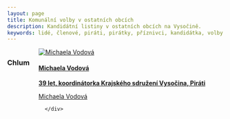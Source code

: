 ```yaml
---
layout: page
title: Komunální volby v ostatních obcích
description: Kandidátní listiny v ostatních obcích na Vysočině.
keywords: lidé, členové, piráti, pirátky, příznivci, kandidátka, volby
---
```


<div class="o-section">
<div class="row"> 
<div class="columns medium-12">          
        
<div class="o-section-header o-section-header--bordered">
<h3 class="o-section__heading t-h2-super">
            Chlum
</h3>
</div>
<div class="c-program-candidates">
<div class="c-program-candidate-badge">
<a class="c-program-candidate-badge__body" 
            href="https://vysocina.pirati.cz/lide/michaela-vodova/">
<div class="c-program-candidate-badge__avatar">
<img 
            src="https://vysocina.pirati.cz/assets/37043d-13a4beb53c449054d5669e7d6b4c8d31ffa3d5e60f874ff330f9fd601e6a80eb.jpg" 
            alt="Michaela Vodová" 
class="c-program-candidate-badge__avatar-image">
</div>
<div class="c-program-candidate-badge__description">
<h4 class="c-program-candidate-badge__name"><span class="c-headline-anchor">
            Michaela Vodová
</span></h4>
<strong class="c-program-candidate-badge__profession">
            39 let, 
            koordinátorka Krajského sdružení Vysočina, 
            Piráti
</strong>
<p class="c-program-candidate-badge__bio">
            Michaela Vodová</p>
</div>
</a>
</div>


      </div>

  </div>
</div>
